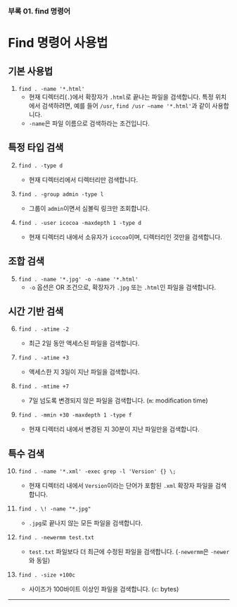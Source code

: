 ### 부록 01. find 명령어

# Find 명령어 사용법

## 기본 사용법
1. `find . -name '*.html'`
   - 현재 디렉터리(`.`)에서 확장자가 `.html`로 끝나는 파일을 검색합니다. 특정 위치에서 검색하려면, 예를 들어 `/usr`, `find /usr –name '*.html'`과 같이 사용합니다.
   - `-name`은 파일 이름으로 검색하라는 조건입니다.

## 특정 타입 검색
2. `find . -type d`
   - 현재 디렉터리에서 디렉터리만 검색합니다.

3. `find . -group admin -type l`
   - 그룹이 `admin`이면서 심볼릭 링크만 조회합니다.

4. `find . -user icocoa -maxdepth 1 -type d`
   - 현재 디렉터리 내에서 소유자가 `icocoa`이며, 디렉터리인 것만을 검색합니다.

## 조합 검색
5. `find . -name '*.jpg' -o -name '*.html'`
   - `-o` 옵션은 OR 조건으로, 확장자가 `.jpg` 또는 `.html`인 파일을 검색합니다.

## 시간 기반 검색
6. `find . -atime -2`
   - 최근 2일 동안 액세스된 파일을 검색합니다.

7. `find . -atime +3`
   - 액세스한 지 3일이 지난 파일을 검색합니다.

8. `find . -mtime +7`
   - 7일 넘도록 변경되지 않은 파일을 검색합니다. (`m`: modification time)

9. `find . -mmin +30 -maxdepth 1 -type f`
   - 현재 디렉터리 내에서 변경된 지 30분이 지난 파일만을 검색합니다.

## 특수 검색
10. `find . -name '*.xml' -exec grep -l 'Version' {} \;`
    - 현재 디렉터리 내에서 `Version`이라는 단어가 포함된 `.xml` 확장자 파일을 검색합니다.

11. `find . \! -name "*.jpg"`
    - `.jpg`로 끝나지 않는 모든 파일을 검색합니다.

12. `find . -newermm test.txt`
    - `test.txt` 파일보다 더 최근에 수정된 파일을 검색합니다. (`-newermm`은 `-newer`와 동일)

13. `find . -size +100c`
    - 사이즈가 100바이트 이상인 파일을 검색합니다. (`c`: bytes)

<hr/>
